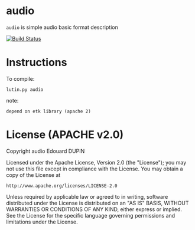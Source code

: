 audio
=====

`audio` is simple audio basic format description

[![Build Status](https://travis-ci.org/musicdsp/audio.svg?branch=master)](https://travis-ci.org/musicdsp/audio)

Instructions
============

To compile:

	lutin.py audio

note:

	depend on etk library (apache 2)


License (APACHE v2.0)
=====================
Copyright audio Edouard DUPIN

Licensed under the Apache License, Version 2.0 (the "License");
you may not use this file except in compliance with the License.
You may obtain a copy of the License at

	http://www.apache.org/licenses/LICENSE-2.0

Unless required by applicable law or agreed to in writing, software
distributed under the License is distributed on an "AS IS" BASIS,
WITHOUT WARRANTIES OR CONDITIONS OF ANY KIND, either express or implied.
See the License for the specific language governing permissions and
limitations under the License.
